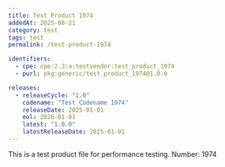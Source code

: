 ```yaml
---
title: Test Product 1974
addedAt: 2025-08-21
category: test
tags: test
permalink: /test-product-1974

identifiers:
  - cpe: cpe:2.3:a:testvendor:test_product_1974
  - purl: pkg:generic/test_product_1974@1.0.0

releases:
  - releaseCycle: "1.0"
    codename: "Test Codename 1974"
    releaseDate: 2025-01-01
    eol: 2026-01-01
    latest: "1.0.0"
    latestReleaseDate: 2025-01-01
---
```


This is a test product file for performance testing. Number: 1974
